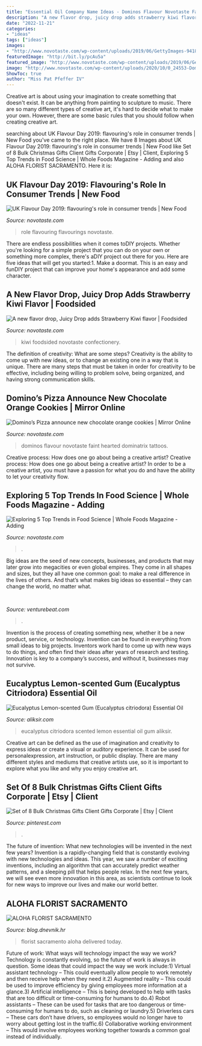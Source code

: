```yaml
---
title: "Essential Oil Company Name Ideas - Dominos Flavour Novotaste Faint Hearted Dominatrix Tattoos"
description: "A new flavor drop, juicy drop adds strawberry kiwi flavor"
date: "2022-11-21"
categories:
- "ideas"
tags: ["ideas"]
images:
- "http://www.novotaste.com/wp-content/uploads/2019/06/GettyImages-941858854-696x464.jpg"
featuredImage: "http://bit.ly/pcAu5a"
featured_image: "http://www.novotaste.com/wp-content/uploads/2019/06/GettyImages-941858854-696x464.jpg"
image: "http://www.novotaste.com/wp-content/uploads/2020/10/0_24553-Dominos-C6-Cookies.jpg"
ShowToc: true
author: "Miss Pat Pfeffer IV"
---
```



Creative art is about using your imagination to create something that doesn't exist. It can be anything from painting to sculpture to music. There are so many different types of creative art, it's hard to decide what to make your own. However, there are some basic rules that you should follow when creating creative art.

	

		
searching about UK Flavour Day 2019: flavouring&#039;s role in consumer trends | New Food you've came to the right place. We have 8 Images about UK Flavour Day 2019: flavouring&#039;s role in consumer trends | New Food like Set of 8 Bulk Christmas Gifts Client Gifts Corporate | Etsy | Client, Exploring 5 Top Trends in Food Science | Whole Foods Magazine - Adding and also ALOHA FLORIST SACRAMENTO. Here it is:
		
    
## UK Flavour Day 2019: Flavouring&#039;s Role In Consumer Trends | New Food

<img loading=lazy src="http://www.novotaste.com/wp-content/uploads/2019/12/flavourings.jpg" onerror="this.onerror=null;this.src='https://tse2.mm.bing.net/th?id=OIP.fR_KbxoZ4TaThY_TDwnuTgHaEc&amp;pid=15.1';" alt="UK Flavour Day 2019: flavouring&#039;s role in consumer trends | New Food">

_Source: novotaste.com_

>role flavouring flavourings novotaste. 

	

There are endless possibilities when it comes toDIY projects. Whether you're looking for a simple project that you can do on your own or something more complex, there's aDIY project out there for you. Here are five ideas that will get you started:1. Make a doormat. This is an easy and funDIY project that can improve your home's appearance and add some character.

    
## A New Flavor Drop, Juicy Drop Adds Strawberry Kiwi Flavor | Foodsided

<img loading=lazy src="http://www.novotaste.com/wp-content/uploads/2020/04/JD-Gummies-Straw-Kiwi.jpg" onerror="this.onerror=null;this.src='https://tse1.mm.bing.net/th?id=OIP.JJr5YnwCejYARwyJvhQtLAHaFj&amp;pid=15.1';" alt="A new flavor drop, Juicy Drop adds Strawberry Kiwi flavor | Foodsided">

_Source: novotaste.com_

>kiwi foodsided novotaste confectionery. 

	

The definition of creativity: What are some steps?
Creativity is the ability to come up with new ideas, or to change an existing one in a way that is unique. There are many steps that must be taken in order for creativity to be effective, including being willing to problem solve, being organized, and having strong communication skills.

    
## Domino’s Pizza Announce New Chocolate Orange Cookies | Mirror Online

<img loading=lazy src="http://www.novotaste.com/wp-content/uploads/2020/10/0_24553-Dominos-C6-Cookies.jpg" onerror="this.onerror=null;this.src='https://tse3.mm.bing.net/th?id=OIP.wq2HaTSTKvqUxcNi-cBdsAHaE7&amp;pid=15.1';" alt="Domino’s Pizza announce new chocolate orange cookies | Mirror Online">

_Source: novotaste.com_

>dominos flavour novotaste faint hearted dominatrix tattoos. 

	

Creative process: How does one go about being a creative artist?
Creative process: How does one go about being a creative artist?
In order to be a creative artist, you must have a passion for what you do and have the ability to let your creativity flow.

    
## Exploring 5 Top Trends In Food Science | Whole Foods Magazine - Adding

<img loading=lazy src="http://www.novotaste.com/wp-content/uploads/2019/06/GettyImages-941858854-696x464.jpg" onerror="this.onerror=null;this.src='https://tse1.mm.bing.net/th?id=OIP.X7SSlxvl2UVA9tkYoAhnNQHaE8&amp;pid=15.1';" alt="Exploring 5 Top Trends in Food Science | Whole Foods Magazine - Adding">

_Source: novotaste.com_

>. 

	

Big ideas are the seed of new concepts, businesses, and products that may later grow into megacities or even global empires. They come in all shapes and sizes, but they all have one common goal: to make a real difference in the lives of others. And that’s what makes big ideas so essential – they can change the world, no matter what.

    
## 

<img loading=lazy src="https://venturebeat.com/wp-content/uploads/2020/01/Profile.png?w=291" onerror="this.onerror=null;this.src='https://tse4.mm.bing.net/th?id=OIP.LJoldeBoXQJL64p5Ct2WtQAAAA&amp;pid=15.1';" alt="">

_Source: venturebeat.com_

>. 

	

Invention is the process of creating something new, whether it be a new product, service, or technology. Invention can be found in everything from small ideas to big projects. Inventors work hard to come up with new ways to do things, and often find their ideas after years of research and testing. Innovation is key to a company’s success, and without it, businesses may not survive.

    
## Eucalyptus Lemon-scented Gum (Eucalyptus Citriodora) Essential Oil

<img loading=lazy src="https://aliksir.com/media/catalog/product/cache/1/thumbnail/600x/17f82f742ffe127f42dca9de82fb58b1/e/u/euci_web_2.jpg" onerror="this.onerror=null;this.src='https://tse1.mm.bing.net/th?id=OIP.MrbhBdjuOt2YiIVDSSBo7wHaHa&amp;pid=15.1';" alt="Eucalyptus Lemon-scented Gum (Eucalyptus citriodora) Essential Oil">

_Source: aliksir.com_

>eucalyptus citriodora scented lemon essential oil gum aliksir. 

	

Creative art can be defined as the use of imagination and creativity to express ideas or create a visual or auditory experience. It can be used for personalexpression, art instruction, or public display. There are many different styles and mediums that creative artists use, so it is important to explore what you like and why you enjoy creative art.

    
## Set Of 8 Bulk Christmas Gifts Client Gifts Corporate | Etsy | Client

<img loading=lazy src="https://i.pinimg.com/736x/67/b0/4d/67b04d2bc3b8fc5ad022665af4487d32.jpg" onerror="this.onerror=null;this.src='https://tse2.mm.bing.net/th?id=OIP.QW8ST5Vxt5gznfkGqFIcHgHaJ3&amp;pid=15.1';" alt="Set of 8 Bulk Christmas Gifts Client Gifts Corporate | Etsy | Client">

_Source: pinterest.com_

>. 

	

The future of invention: What new technologies will be invented in the next few years?
Invention is a rapidly-changing field that is constantly evolving with new technologies and ideas. This year, we saw a number of exciting inventions, including an algorithm that can accurately predict weather patterns, and a sleeping pill that helps people relax. In the next few years, we will see even more innovation in this area, as scientists continue to look for new ways to improve our lives and make our world better.

    
## ALOHA FLORIST SACRAMENTO

<img loading=lazy src="http://bit.ly/pcAu5a" onerror="this.onerror=null;this.src='https://tse1.mm.bing.net/th?id=OIP.EzBhebizNEl-U1fLw8aUOQAAAA&amp;pid=15.1';" alt="ALOHA FLORIST SACRAMENTO">

_Source: blog.dnevnik.hr_

>florist sacramento aloha delivered today. 

	

Future of work: What ways will technology impact the way we work?
Technology is constantly evolving, so the future of work is always in question. Some ideas that could impact the way we work include:1) Virtual assistant technology – This could eventually allow people to work remotely and then receive help when they need it.2) Augmented reality – This could be used to improve efficiency by giving employees more information at a glance.3) Artificial intelligence – This is being developed to help with tasks that are too difficult or time-consuming for humans to do.4) Robot assistants – These can be used for tasks that are too dangerous or time- consuming for humans to do, such as cleaning or laundry.5) Driverless cars – These cars don’t have drivers, so employees would no longer have to worry about getting lost in the traffic.6) Collaborative working environment – This would involve employees working together towards a common goal instead of individually.

